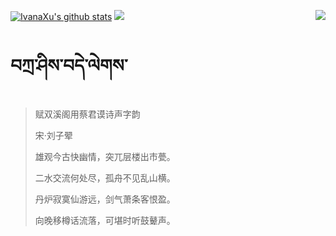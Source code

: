 [![IvanaXu's github stats](https://github-readme-stats.vercel.app/api?username=IvanaXu&show_icons=true&theme=vue-dark)](https://github.com/anuraghazra/github-readme-stats)
<img align="right" src="https://github-readme-stats.vercel.app/api/top-langs/?username=IvanaXu&langs_count=7&theme=graywhite" />
<img src="https://github-readme-stats.vercel.app/api/wakatime?username=IvanaXu&layout=compact&langs_count=6&theme=vue-dark&&custom_title=Programming Times(Jul 29 2021-)" />
# བཀྲ་ཤིས་བདེ་ལེགས་
> 赋双溪阁用蔡君谟诗声字韵
>
> 宋·刘子翚
>
> 雄观今古快幽情，突兀层楼出市甍。
> 
> 二水交流何处尽，孤舟不见乱山横。
> 
> 丹炉寂寞仙游远，剑气萧条客恨盈。
> 
> 向晚移樽话流落，可堪时听鼓鼙声。